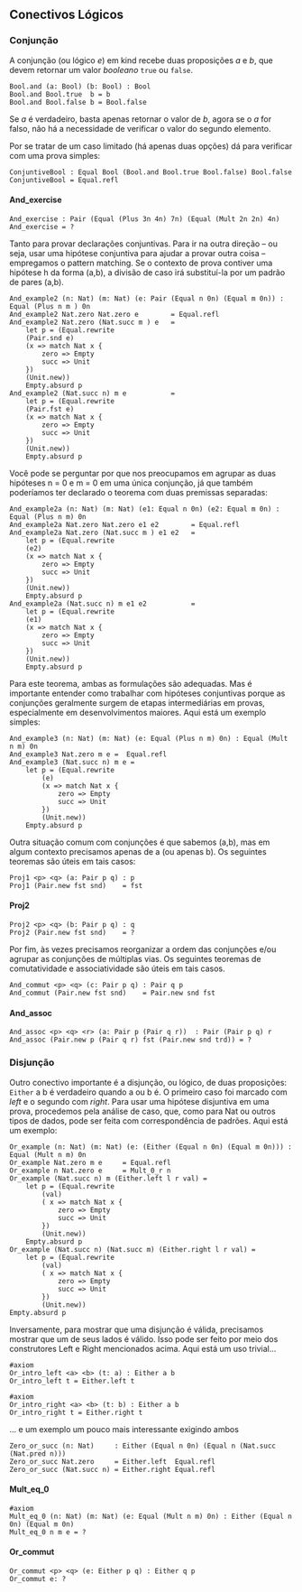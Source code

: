 ## Conectivos Lógicos

### Conjunção

A conjunção (ou lógico *e*) em kind recebe duas proposições *a* e *b*, que devem retornar um valor *booleano* `true` ou `false`.  

```rust,ignore
Bool.and (a: Bool) (b: Bool) : Bool
Bool.and Bool.true  b = b
Bool.and Bool.false b = Bool.false
```

Se *a* é verdadeiro, basta apenas retornar o valor de *b*, agora se o *a* for falso, não há a necessidade de verificar o valor do segundo elemento.

Por se tratar de um caso limitado (há apenas duas opções) dá para verificar com uma prova simples:

```rust,ignore
ConjuntiveBool : Equal Bool (Bool.and Bool.true Bool.false) Bool.false
ConjuntiveBool = Equal.refl
```

#### And_exercise

```rust,ignore
And_exercise : Pair (Equal (Plus 3n 4n) 7n) (Equal (Mult 2n 2n) 4n)
And_exercise = ?
```

Tanto para provar declarações conjuntivas. Para ir na outra direção – ou seja, usar uma hipótese conjuntiva para ajudar a provar outra coisa – empregamos o pattern matching.
Se o contexto de prova contiver uma hipótese h da forma (a,b), a divisão de caso irá substituí-la por um padrão de pares (a,b).

```rust,ignore
And_example2 (n: Nat) (m: Nat) (e: Pair (Equal n 0n) (Equal m 0n)) : Equal (Plus n m ) 0n
And_example2 Nat.zero Nat.zero e        = Equal.refl
And_example2 Nat.zero (Nat.succ m ) e   = 
    let p = (Equal.rewrite
    (Pair.snd e)
    (x => match Nat x {
        zero => Empty
        succ => Unit
    })
    (Unit.new))
    Empty.absurd p
And_example2 (Nat.succ n) m e           =
    let p = (Equal.rewrite
    (Pair.fst e)
    (x => match Nat x {
        zero => Empty
        succ => Unit 
    })
    (Unit.new))
    Empty.absurd p
```

Você pode se perguntar por que nos preocupamos em agrupar as duas hipóteses n = 0 e m = 0 em uma única conjunção, já que também poderíamos ter declarado o teorema com duas premissas separadas:

```rust,ignore
And_example2a (n: Nat) (m: Nat) (e1: Equal n 0n) (e2: Equal m 0n) : Equal (Plus n m) 0n
And_example2a Nat.zero Nat.zero e1 e2        = Equal.refl
And_example2a Nat.zero (Nat.succ m ) e1 e2   = 
    let p = (Equal.rewrite
    (e2)
    (x => match Nat x {
        zero => Empty
        succ => Unit
    })
    (Unit.new))
    Empty.absurd p
And_example2a (Nat.succ n) m e1 e2           =
    let p = (Equal.rewrite
    (e1)
    (x => match Nat x {
        zero => Empty
        succ => Unit 
    })
    (Unit.new))
    Empty.absurd p

```

Para este teorema, ambas as formulações são adequadas. Mas é importante entender como trabalhar com hipóteses conjuntivas porque as conjunções geralmente surgem de etapas intermediárias em provas, especialmente em desenvolvimentos maiores. Aqui está um exemplo simples:

```rust,ignore
And_example3 (n: Nat) (m: Nat) (e: Equal (Plus n m) 0n) : Equal (Mult n m) 0n
And_example3 Nat.zero m e =  Equal.refl
And_example3 (Nat.succ n) m e =
    let p = (Equal.rewrite 
        (e)
        (x => match Nat x {
            zero => Empty 
            succ => Unit                      
        })
        (Unit.new))
    Empty.absurd p
```

Outra situação comum com conjunções é que sabemos (a,b), mas em algum contexto precisamos apenas de a (ou apenas b). Os seguintes teoremas são úteis em tais casos:

```rust,ignore
Proj1 <p> <q> (a: Pair p q) : p
Proj1 (Pair.new fst snd)    = fst
```

#### Proj2

```rust,ignore
Proj2 <p> <q> (b: Pair p q) : q
Proj2 (Pair.new fst snd)    = ?
```

Por fim, às vezes precisamos reorganizar a ordem das conjunções e/ou agrupar as conjunções de múltiplas vias. Os seguintes teoremas de comutatividade e associatividade são úteis em tais casos.

```rust,ignore
And_commut <p> <q> (c: Pair p q) : Pair q p
And_commut (Pair.new fst snd)    = Pair.new snd fst
```

#### And_assoc

```rust,ignore
And_assoc <p> <q> <r> (a: Pair p (Pair q r))  : Pair (Pair p q) r
And_assoc (Pair.new p (Pair q r) fst (Pair.new snd trd)) = ?
```

### Disjunção

Outro conectivo importante é a disjunção, ou lógico, de duas proposições:
`Either` a b é verdadeiro quando a ou b é. O primeiro caso foi marcado com *left* e o segundo com *right*.
Para usar uma hipótese disjuntiva em uma prova, procedemos pela análise de caso, que, como para Nat ou outros tipos de dados, pode ser feita com correspondência de padrões. Aqui está um exemplo:

```rust,ignore
Or_example (n: Nat) (m: Nat) (e: (Either (Equal n 0n) (Equal m 0n))) : Equal (Mult n m) 0n
Or_example Nat.zero m e     = Equal.refl
Or_example n Nat.zero e     = Mult_0_r n
Or_example (Nat.succ n) m (Either.left l r val) = 
    let p = (Equal.rewrite
        (val)
        ( x => match Nat x {
            zero => Empty 
            succ => Unit            
        })
        (Unit.new))
    Empty.absurd p
Or_example (Nat.succ n) (Nat.succ m) (Either.right l r val) = 
    let p = (Equal.rewrite 
        (val)
        ( x => match Nat x {
            zero => Empty
            succ => Unit                   
        })
        (Unit.new))
Empty.absurd p
```

Inversamente, para mostrar que uma disjunção é válida, precisamos mostrar que um de seus lados é válido. Isso pode ser feito por meio dos construtores Left e Right mencionados acima. Aqui está um uso trivial...

```rust,ignore
#axiom
Or_intro_left <a> <b> (t: a) : Either a b
Or_intro_left t = Either.left t

#axiom
Or_intro_right <a> <b> (t: b) : Either a b
Or_intro_right t = Either.right t
```

... e um exemplo um pouco mais interessante exigindo ambos

```rust,ignore
Zero_or_succ (n: Nat)     : Either (Equal n 0n) (Equal n (Nat.succ (Nat.pred n)))
Zero_or_succ Nat.zero     = Either.left  Equal.refl
Zero_or_succ (Nat.succ n) = Either.right Equal.refl
```

#### Mult_eq_0

```rust,ignore
#axiom
Mult_eq_0 (n: Nat) (m: Nat) (e: Equal (Mult n m) 0n) : Either (Equal n 0n) (Equal m 0n)
Mult_eq_0 n m e = ?
```

#### Or_commut

```rust,ignore
Or_commut <p> <q> (e: Either p q) : Either q p
Or_commut e: ?
```
